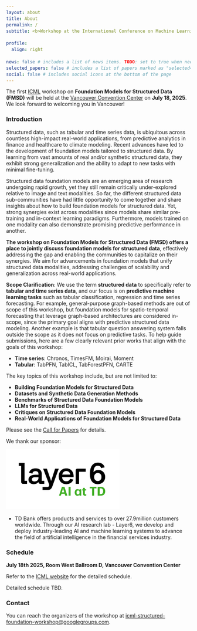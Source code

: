 ```yaml
---
layout: about
title: About
permalink: /
subtitle: <b>Workshop at the International Conference on Machine Learning (ICML) 2025</b>

profile:
  align: right

news: false # includes a list of news items. TODO: set to true when needed
selected_papers: false # includes a list of papers marked as "selected={true}"
social: false # includes social icons at the bottom of the page
---
```


The first [ICML](https://icml.cc/) workshop on **Foundation Models for Structured Data (FMSD)** will be held at the [Vancouver Convention Center](https://www.vancouverconventioncentre.com/) on **July 18, 2025**.
We look forward to welcoming you in Vancouver! 

### Introduction

Structured data, such as tabular and time series data, is ubiquitous across countless high-impact real-world applications, from predictive analytics in finance and healthcare to climate modeling. Recent advances have led to the development of foundation models tailored to structured data. By learning from vast amounts of real and/or synthetic structured data, they exhibit strong generalization and the ability to adapt to new tasks with minimal fine-tuning.

Structured data foundation models are an emerging area of research undergoing rapid growth, yet they still remain critically under-explored relative to image and text modalities. So far, the different structured data sub-communities have had little opportunity to come together and share insights about how to build foundation models for structured data. Yet, strong synergies exist across modalities since models share similar pre-training and in-context learning paradigms. Furthermore, models trained on one modality can also demonstrate promising predictive performance in another.

**The workshop on Foundation Models for Structured Data (FMSD) offers a place to jointly discuss foundation models for structured data**, effectively addressing the gap and enabling the communities to capitalize on their synergies. We aim for advancements in foundation models that unify structured data modalities, addressing challenges of scalability and generalization across real-world applications. 

**Scope Clarification**: We use the term **structured data** to specifically refer to **tabular and time series data**, and our focus is on **predictive machine learning tasks** such as tabular classification, regression and time series forecasting. For example, general-purpose graph-based methods are out of scope of this workshop, but foundation models for spatio-temporal forecasting that leverage graph-based architectures are considered in-scope, since the primary goal aligns with predictive structured data modeling. Another example is that tabular question answering system falls outside the scope as it does not focus on predictive tasks. To help guide submissions, here are a few clearly relevant prior works that align with the goals of this workshop: 
- **Time series**: Chronos, TimesFM, Moirai, Moment
- **Tabular**: TabPFN, TabICL, TabForestPFN, CARTE

The key topics of this workshop include, but are not limited to:
- **Building Foundation Models for Structured Data**
- **Datasets and Synthetic Data Generation Methods**
- **Benchmarks of Structured Data Foundation Models**
- **LLMs for Structured Data**
- **Critiques on Structured Data Foundation Models**
- **Real-World Applications of Foundation Models for Structured Data**

Please see the [Call for Papers](/call-for-papers/) for details.

We thank our sponsor: 

![Layer6Logo](/assets/img/Layer6_Logo.png) 
* TD Bank offers products and services to over 27.9million customers worldwide. Through our AI research lab - Layer6, we develop and deploy industry-leading AI and machine learning systems to advance the field of artificial intelligence in the financial services industry.

### Schedule

**July 18th 2025, Room West Ballroom D, Vancouver Convention Center**

Refer to the [ICML website](https://icml.cc/) for the detailed schedule.

Detailed schedule TBD.

### Contact

You can reach the organizers of the workshop at <a href="mailto:icml-structured-foundation-workshop@googlegroups.com">icml-structured-foundation-workshop@googlegroups.com</a>.
